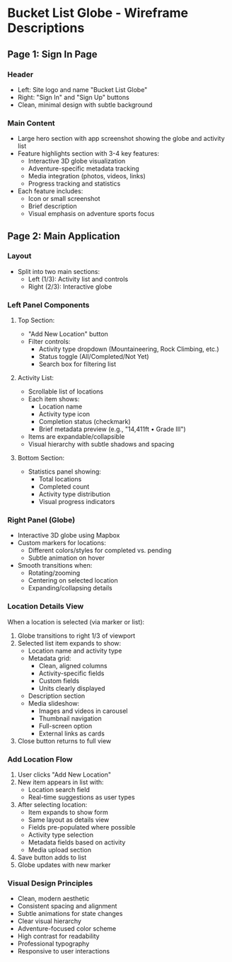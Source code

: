 # Bucket List Globe - Wireframe Descriptions

## Page 1: Sign In Page

### Header
- Left: Site logo and name "Bucket List Globe"
- Right: "Sign In" and "Sign Up" buttons
- Clean, minimal design with subtle background

### Main Content
- Large hero section with app screenshot showing the globe and activity list
- Feature highlights section with 3-4 key features:
  - Interactive 3D globe visualization
  - Adventure-specific metadata tracking
  - Media integration (photos, videos, links)
  - Progress tracking and statistics
- Each feature includes:
  - Icon or small screenshot
  - Brief description
  - Visual emphasis on adventure sports focus

## Page 2: Main Application

### Layout
- Split into two main sections:
  - Left (1/3): Activity list and controls
  - Right (2/3): Interactive globe

### Left Panel Components
1. Top Section:
   - "Add New Location" button
   - Filter controls:
     - Activity type dropdown (Mountaineering, Rock Climbing, etc.)
     - Status toggle (All/Completed/Not Yet)
     - Search box for filtering list

2. Activity List:
   - Scrollable list of locations
   - Each item shows:
     - Location name
     - Activity type icon
     - Completion status (checkmark)
     - Brief metadata preview (e.g., "14,411ft • Grade III")
   - Items are expandable/collapsible
   - Visual hierarchy with subtle shadows and spacing

3. Bottom Section:
   - Statistics panel showing:
     - Total locations
     - Completed count
     - Activity type distribution
     - Visual progress indicators

### Right Panel (Globe)
- Interactive 3D globe using Mapbox
- Custom markers for locations:
  - Different colors/styles for completed vs. pending
  - Subtle animation on hover
- Smooth transitions when:
  - Rotating/zooming
  - Centering on selected location
  - Expanding/collapsing details

### Location Details View
When a location is selected (via marker or list):
1. Globe transitions to right 1/3 of viewport
2. Selected list item expands to show:
   - Location name and activity type
   - Metadata grid:
     - Clean, aligned columns
     - Activity-specific fields
     - Custom fields
     - Units clearly displayed
   - Description section
   - Media slideshow:
     - Images and videos in carousel
     - Thumbnail navigation
     - Full-screen option
     - External links as cards
3. Close button returns to full view

### Add Location Flow
1. User clicks "Add New Location"
2. New item appears in list with:
   - Location search field
   - Real-time suggestions as user types
3. After selecting location:
   - Item expands to show form
   - Same layout as details view
   - Fields pre-populated where possible
   - Activity type selection
   - Metadata fields based on activity
   - Media upload section
4. Save button adds to list
5. Globe updates with new marker

### Visual Design Principles
- Clean, modern aesthetic
- Consistent spacing and alignment
- Subtle animations for state changes
- Clear visual hierarchy
- Adventure-focused color scheme
- High contrast for readability
- Professional typography
- Responsive to user interactions 
